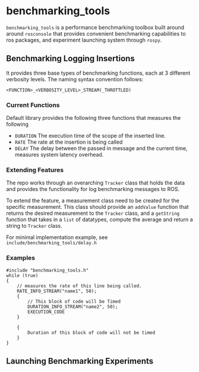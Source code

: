 # benchmarking_tools

`benchmarking_tools` is a performance benchmarking toolbox built around around `rosconsole` that provides convenient benchmarking capabilities to ros packages, and experiment launching system through `rospy`.

## Benchmarking Logging Insertions

It provides three base types of benchmarking functions, each at 3 different verbosity levels. The naming syntax convention follows:

``
<FUNCTION>_<VERBOSITY_LEVEL>_STREAM(_THROTTLED)
``

### Current Functions
Default library provides the following three functions that measures the following
- `DURATION` The execution time of the scope of the inserted line.
- `RATE` The rate at the insertion is being called
- `DELAY` The delay between the passed in message and the current time, measures system latency overhead. 

### Extending Features
The repo works through an overarching `Tracker` class that holds the data and provides the functionality for log benchmarking messages to ROS.

To extend the feature, a measurement class need to be created for the specific measurement. This class should provide an `addValue` function that returns the desired measurement to the `Tracker` class, and a `getString` function that takes in a `list` of datatypes, compute the average and return a string to `Tracker` class.

For minimal implementation example, see `include/benchmarking_tools/delay.h`

### Examples

```
#include "benchmarking_tools.h"
while (true)
{
    // measures the rate of this line being called.
    RATE_INFO_STREAM("name1", 50);
    {
        // This block of code will be Timed
        DURATION_INFO_STREAM("name2", 50);
        EXECUTION_CODE
    }

    {
        Duration of this block of code will not be timed
    }
}
```

## Launching Benchmarking Experiments


